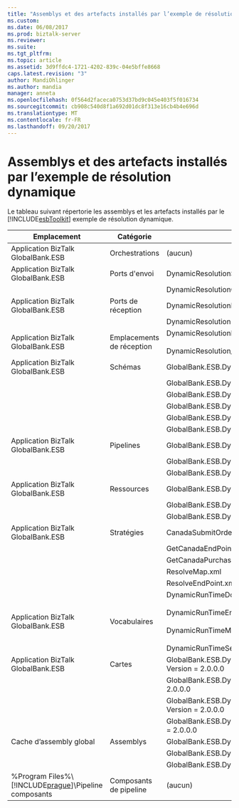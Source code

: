 ```yaml
---
title: "Assemblys et des artefacts installés par l’exemple de résolution dynamique | Documents Microsoft"
ms.custom: 
ms.date: 06/08/2017
ms.prod: biztalk-server
ms.reviewer: 
ms.suite: 
ms.tgt_pltfrm: 
ms.topic: article
ms.assetid: 3d9ffdc4-1721-4202-839c-04e5bffe8668
caps.latest.revision: "3"
author: MandiOhlinger
ms.author: mandia
manager: anneta
ms.openlocfilehash: 0f564d2faceca0753d37bd9c045e403f5f016734
ms.sourcegitcommit: cb908c540d8f1a692d01dc8f313e16cb4b4e696d
ms.translationtype: MT
ms.contentlocale: fr-FR
ms.lasthandoff: 09/20/2017
---
```

# <a name="assemblies-and-artifacts-installed-by-the-dynamic-resolution-sample"></a>Assemblys et des artefacts installés par l’exemple de résolution dynamique
Le tableau suivant répertorie les assemblys et les artefacts installés par le [!INCLUDE[esbToolkit](../includes/esbtoolkit-md.md)] exemple de résolution dynamique.  
  
|Emplacement|Catégorie|Nom et la version du composant|  
|--------------|--------------|---------------------------------------|  
|Application BizTalk GlobalBank.ESB|Orchestrations|(aucun)|  
|Application BizTalk GlobalBank.ESB|Ports d'envoi|DynamicResolutionSolicitResp|  
|||DynamicResolutionOneWay|  
|Application BizTalk GlobalBank.ESB|Ports de réception|DynamicResolutionReqResp|  
|||DynamicResolution|  
|Application BizTalk GlobalBank.ESB|Emplacements de réception|DynamicResolutionReqResp_SOAP<br /><br /> DynamicResolution_FILE|  
|Application BizTalk GlobalBank.ESB|Schémas|GlobalBank.ESB.DynamicResolution.Schemas.CNPurchaseOrderResponse Version 2.0.0.0|  
|||GlobalBank.ESB.DynamicResolution.Schemas.NAOrderDoc Version 2.0.0.0|  
|||GlobalBank.ESB.DynamicResolution.Schemas.NAOrderResponse Version 2.0.0.0|  
|||GlobalBank.ESB.DynamicResolution.Schemas.CNOrderDoc Version 2.0.0.0|  
|||GlobalBank.ESB.DynamicResolution.Schemas.CNOrderResponse Version 2.0.0.0|  
|||GlobalBank.ESB.DynamicResolution.Schemas.CNPurchaseOrderDoc Version 2.0.0.0|  
|Application BizTalk GlobalBank.ESB|Pipelines|GlobalBank.ESB.DynamicResolution.Pipelines.ESBReceiveSendXMLXML Version 2.0.0.0|  
|||GlobalBank.ESB.DynamicResolution.Pipelines.ESBReceiveXML Version 2.0.0.0|  
|||GlobalBank.ESB.DynamicResolution.Pipelines.ESBPassThrough Version 2.0.0.0|  
|Application BizTalk GlobalBank.ESB|Ressources|GlobalBank.ESB.DynamicResolution.Pipelines Version 2.0.0.0|  
|||GlobalBank.ESB.DynamicResolution.Schemas Version 2.0.0.0|  
|||GlobalBank.ESB.DynamicResolution.Transforms Version 2.0.0.0|  
|Application BizTalk GlobalBank.ESB|Stratégies|CanadaSubmitOrderMaps.xml|  
|||GetCanadaEndPoint.xml|  
|||GetCanadaPurchaseEndPoint.xml|  
|||ResolveMap.xml|  
|||ResolveEndPoint.xml|  
|Application BizTalk GlobalBank.ESB|Vocabulaires|DynamicRunTimeDocSpecs.xml<br /><br /> DynamicRunTimeEndPoints.xml<br /><br /> DynamicRunTimeMapTypes.xml<br /><br /> DynamicRunTimeServiceActions.xml|  
|Application BizTalk GlobalBank.ESB|Cartes|GlobalBank.ESB.DynamicResolution.Transforms.SubmitPurchaseOrderResponseCN_To_SubmitOrderResponseNA Version = 2.0.0.0|  
|||GlobalBank.ESB.DynamicResolution.Transforms.SubmitOrderRequestNA_To_SubmitOrderRequestCN Version = 2.0.0.0|  
|||GlobalBank.ESB.DynamicResolution.Transforms.SubmitOrderRequestNA_To_SubmitPurchaseOrderRequestCN Version = 2.0.0.0|  
|||GlobalBank.ESB.DynamicResolution.Transforms.SubmitOrderResponseCN_To_SubmitOrderResponseNA Version = 2.0.0.0|  
|Cache d’assembly global|Assemblys|GlobalBank.ESB.DynamicResolution.Pipelines Version 2.0.0.0|  
|||GlobalBank.ESB.DynamicResolution.Schemas Version 2.0.0.0|  
|||GlobalBank.ESB.DynamicResolution.Transforms Version 2.0.0.0|  
|%Program Files%\\[!INCLUDE[prague](../includes/prague-md.md)]\Pipeline composants|Composants de pipeline|(aucun)|